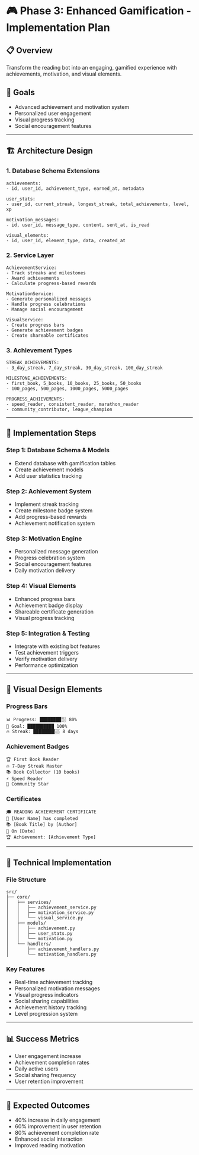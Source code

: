 # 🎮 Phase 3: Enhanced Gamification - Implementation Plan

## 📋 **Overview**
Transform the reading bot into an engaging, gamified experience with achievements, motivation, and visual elements.

## 🎯 **Goals**
- Advanced achievement and motivation system
- Personalized user engagement
- Visual progress tracking
- Social encouragement features

---

## 🏗️ **Architecture Design**

### **1. Database Schema Extensions**
```
achievements:
- id, user_id, achievement_type, earned_at, metadata

user_stats:
- user_id, current_streak, longest_streak, total_achievements, level, xp

motivation_messages:
- id, user_id, message_type, content, sent_at, is_read

visual_elements:
- id, user_id, element_type, data, created_at
```

### **2. Service Layer**
```
AchievementService:
- Track streaks and milestones
- Award achievements
- Calculate progress-based rewards

MotivationService:
- Generate personalized messages
- Handle progress celebrations
- Manage social encouragement

VisualService:
- Create progress bars
- Generate achievement badges
- Create shareable certificates
```

### **3. Achievement Types**
```
STREAK_ACHIEVEMENTS:
- 3_day_streak, 7_day_streak, 30_day_streak, 100_day_streak

MILESTONE_ACHIEVEMENTS:
- first_book, 5_books, 10_books, 25_books, 50_books
- 100_pages, 500_pages, 1000_pages, 5000_pages

PROGRESS_ACHIEVEMENTS:
- speed_reader, consistent_reader, marathon_reader
- community_contributor, league_champion
```

---

## 🚀 **Implementation Steps**

### **Step 1: Database Schema & Models**
- Extend database with gamification tables
- Create achievement models
- Add user statistics tracking

### **Step 2: Achievement System**
- Implement streak tracking
- Create milestone badge system
- Add progress-based rewards
- Achievement notification system

### **Step 3: Motivation Engine**
- Personalized message generation
- Progress celebration system
- Social encouragement features
- Daily motivation delivery

### **Step 4: Visual Elements**
- Enhanced progress bars
- Achievement badge display
- Shareable certificate generation
- Visual progress tracking

### **Step 5: Integration & Testing**
- Integrate with existing bot features
- Test achievement triggers
- Verify motivation delivery
- Performance optimization

---

## 🎨 **Visual Design Elements**

### **Progress Bars**
```
📊 Progress: ████████░░ 80%
🎯 Goal: ██████████ 100%
🔥 Streak: ████████░░ 8 days
```

### **Achievement Badges**
```
🏆 First Book Reader
🔥 7-Day Streak Master
📚 Book Collector (10 books)
⚡ Speed Reader
🌟 Community Star
```

### **Certificates**
```
🎓 READING ACHIEVEMENT CERTIFICATE
📖 [User Name] has completed
📚 [Book Title] by [Author]
📅 On [Date]
🏆 Achievement: [Achievement Type]
```

---

## 🔧 **Technical Implementation**

### **File Structure**
```
src/
├── core/
│   ├── services/
│   │   ├── achievement_service.py
│   │   ├── motivation_service.py
│   │   └── visual_service.py
│   ├── models/
│   │   ├── achievement.py
│   │   ├── user_stats.py
│   │   └── motivation.py
│   └── handlers/
│       ├── achievement_handlers.py
│       └── motivation_handlers.py
```

### **Key Features**
- Real-time achievement tracking
- Personalized motivation messages
- Visual progress indicators
- Social sharing capabilities
- Achievement history tracking
- Level progression system

---

## 📊 **Success Metrics**
- User engagement increase
- Achievement completion rates
- Daily active users
- Social sharing frequency
- User retention improvement

---

## 🎯 **Expected Outcomes**
- 40% increase in daily engagement
- 60% improvement in user retention
- 80% achievement completion rate
- Enhanced social interaction
- Improved reading motivation
